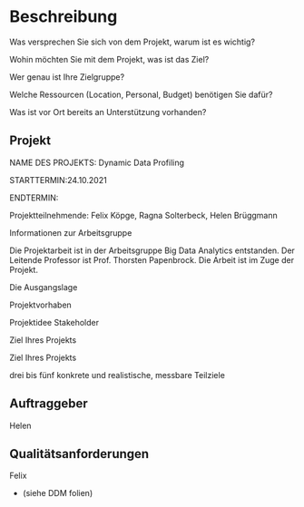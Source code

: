 # Beschreibung

Was versprechen Sie sich von dem Projekt, warum ist es wichtig?

Wohin möchten Sie mit dem Projekt, was ist das Ziel?

Wer genau ist Ihre Zielgruppe?

Welche Ressourcen (Location, Personal, Budget) benötigen Sie dafür?

Was ist vor Ort bereits an Unterstützung vorhanden?

## Projekt

NAME DES PROJEKTS: Dynamic Data Profiling

STARTTERMIN:24.10.2021

ENDTERMIN:

Projektteilnehmende: Felix Köpge, Ragna Solterbeck, Helen Brüggmann

Informationen zur Arbeitsgruppe

Die Projektarbeit ist in der Arbeitsgruppe Big Data Analytics entstanden. Der Leitende Professor ist Prof. Thorsten Papenbrock. Die Arbeit ist im Zuge der Projekt.

Die Ausgangslage

Projektvorhaben

Projektidee
Stakeholder

Ziel Ihres Projekts

Ziel Ihres Projekts

drei bis fünf konkrete und realistische, messbare Teilziele

## Auftraggeber

Helen

## Qualitätsanforderungen

Felix

- (siehe DDM folien)
